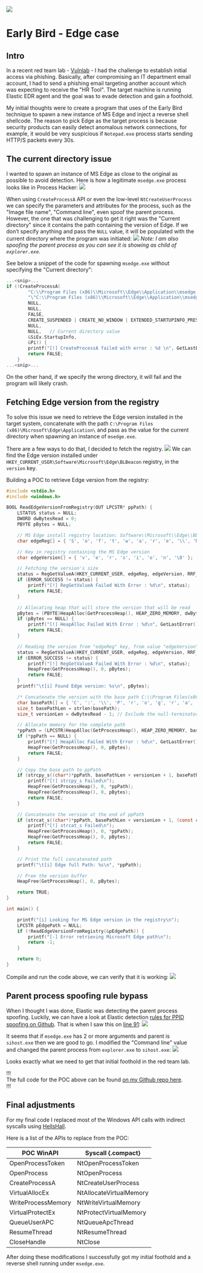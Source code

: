 ![](imgs/earlybird/EdgeCaseHeader.jpeg)

# Early Bird - Edge case

## Intro
In a recent red team lab - [Vulnlab](https://www.vulnlab.com/main/red-team-labs) - I had the challenge to establish initial access via phishing. Basically, after compromising an IT department email account, I had to send a phishing email targeting another account which was expecting to receive the "HR Tool". The target machine is running Elastic EDR agent and the goal was to evade detection and gain a foothold.

My initial thoughts were to create a program that uses of the Early Bird technique to spawn a new instance of MS Edge and inject a reverse shell shellcode. The reason to pick Edge as the target process is because security products can easily detect anomalous network connections, for example, it would be very suspicious if `Notepad.exe` process starts sending HTTP/S packets every 30s.

## The current directory issue
I wanted to spawn an instance of MS Edge as close to the original as possible to avoid detection. Here is how a legitimate `msedge.exe` process looks like in Process Hacker:
![](imgs/earlybird/img01.png)

When using `CreateProcessA` API or even the low-level `NtCreateUserProcess` we can specify the parameters and attributes for the process, such as the "Image file name", "Command line", even spoof the parent process. However, the one that was challenging to get it right was the "Current directory" since it contains the path containing the version of Edge. If we don’t specify anything and pass the `NULL` value, it will be populated with the current directory where the program was initiated:
![](imgs/earlybird/img02.png)
*Note: I am also spoofing the parent process as you can see it is showing as child of `explorer.exe`.*

See below a snippet of the code for spawning `msedge.exe` without specifying the "Current directory":
```C
...<snip>...
if (!CreateProcessA(
		"C:\\Program Files (x86)\\Microsoft\\Edge\\Application\\msedge.exe",
		"\"C:\\Program Files (x86)\\Microsoft\\Edge\\Application\\msedge.exe\"",
		NULL,
		NULL,
		FALSE,
		CREATE_SUSPENDED | CREATE_NO_WINDOW | EXTENDED_STARTUPINFO_PRESENT,
		NULL,
		NULL,   // Current directory value
		&SiEx.StartupInfo,
		&Pi)) {
		printf("[!] CreateProcessA failed with error : %d \n", GetLastError());
		return FALSE;
	}
...<snip>...
```

On the other hand, if we specify the wrong directory, it will fail and the program will likely crash.

## Fetching Edge version from the registry
To solve this issue we need to retrieve the Edge version installed in the target system, concatenate with the path `C:\Program Files (x86)\Microsoft\Edge\Application\` and pass as the value for the current directory when spawning an instance of `msedge.exe`.

There are a few ways to do that, I decided to fetch the registry.
![](imgs/earlybird/img03.png)
We can find the Edge version installed under `HKEY_CURRENT_USER\Software\Microsoft\Edge\BLBeacon` registry, in the `version` key.

Building a POC to retrieve Edge version from the registry:
```C
#include <stdio.h>
#include <windows.h>

BOOL ReadEdgeVersionFromRegistry(OUT LPCSTR* ppPath) {
	LSTATUS status = NULL;
	DWORD dwBytesRead = 0;
	PBYTE pBytes = NULL;

	// MS Edge install registry location: Software\\Microsoft\\Edge\\BLBeacon
	char edgeReg[] = { 'S', 'o', 'f', 't', 'w', 'a', 'r', 'e', '\\', 'M', 'i', 'c', 'r', 'o', 's', 'o', 'f', 't', '\\', 'E', 'd', 'g', 'e', '\\', 'B', 'L', 'B', 'e', 'a', 'c', 'o', 'n', '\0' };

	// Key in registry containing the MS Edge version
	char edgeVersion[] = { 'v', 'e', 'r', 's', 'i', 'o', 'n', '\0' };

	// Fetching the version's size
	status = RegGetValueA(HKEY_CURRENT_USER, edgeReg, edgeVersion, RRF_RT_ANY, NULL, NULL, &dwBytesRead);
	if (ERROR_SUCCESS != status) {
		printf("[!] RegGetValueA Failed With Error : %d\n", status);
		return FALSE;
	}

	// Allocating heap that will store the version that will be read
	pBytes = (PBYTE)HeapAlloc(GetProcessHeap(), HEAP_ZERO_MEMORY, dwBytesRead);
	if (pBytes == NULL) {
		printf("[!] HeapAlloc Failed With Error : %d\n", GetLastError());
		return FALSE;
	}

	// Reading the version from "edgeReg" key, from value "edgeVersion"
	status = RegGetValueA(HKEY_CURRENT_USER, edgeReg, edgeVersion, RRF_RT_ANY, NULL, pBytes, &dwBytesRead);
	if (ERROR_SUCCESS != status) {
		printf("[!] RegGetValueA Failed With Error : %d\n", status);
		HeapFree(GetProcessHeap(), 0, pBytes);
		return FALSE;
	}
	printf("\t[i] Found Edge version: %s\n", pBytes);

	/* Concatenate the version with the base path C:\\Program Files(x86)\\Microsoft\\Edge\\Application\\ */
	char basePath[] = { 'C', ':', '\\', 'P', 'r', 'o', 'g', 'r', 'a', 'm', ' ', 'F', 'i', 'l', 'e', 's', ' ', '(', 'x', '8', '6', ')', '\\', 'M', 'i', 'c', 'r', 'o', 's', 'o', 'f', 't', '\\', 'E', 'd', 'g', 'e', '\\', 'A', 'p', 'p', 'l', 'i', 'c', 'a', 't', 'i', 'o', 'n', '\\', '\0' };
	size_t basePathLen = strlen(basePath);
	size_t versionLen = dwBytesRead - 1; // Exclude the null-terminator from the version length

	// Allocate memory for the complete path
	*ppPath = (LPCSTR)HeapAlloc(GetProcessHeap(), HEAP_ZERO_MEMORY, basePathLen + versionLen + 1);
	if (*ppPath == NULL) {
		printf("[!] HeapAlloc Failed With Error : %d\n", GetLastError());
		HeapFree(GetProcessHeap(), 0, pBytes);
		return FALSE;
	}

	// Copy the base path to ppPath
	if (strcpy_s((char*)*ppPath, basePathLen + versionLen + 1, basePath) != 0) {
		printf("[!] strcpy_s Failed\n");
		HeapFree(GetProcessHeap(), 0, *ppPath);
		HeapFree(GetProcessHeap(), 0, pBytes);
		return FALSE;
	}

	// Concatenate the version at the end of ppPath
	if (strcat_s((char*)*ppPath, basePathLen + versionLen + 1, (const char*)pBytes) != 0) {
		printf("[!] strcat_s Failed\n");
		HeapFree(GetProcessHeap(), 0, *ppPath);
		HeapFree(GetProcessHeap(), 0, pBytes);
		return FALSE;
	}

	// Print the full concatenated path
	printf("\t[i] Edge full Path: %s\n", *ppPath);

	// Free the version buffer
	HeapFree(GetProcessHeap(), 0, pBytes);

	return TRUE;
}

int main() {

    printf("[i] Looking for MS Edge version in the registry\n");
    LPCSTR pEdgePath = NULL;
    if (!ReadEdgeVersionFromRegistry(&pEdgePath)) {
        printf("[-] Error retrieving Microsoft Edge path\n");
        return -1;
    }

    return 0;
}
```

Compile and run the code above, we can verify that it is working:
![](imgs/earlybird/img04.png)

## Parent process spoofing rule bypass
When I thought I was done, Elastic was detecting the parent process spoofing. Luckily, we can have  a look at Elastic detection [rules for PPID spoofing on Github](https://github.com/elastic/protections-artifacts/blob/main/behavior/rules/defense_evasion_parent_process_pid_spoofing.toml#L91). That is when I saw this on [line 91](https://github.com/elastic/protections-artifacts/blob/7cab0ce93881cef1b1073c3946aac790a284f554/behavior/rules/defense_evasion_parent_process_pid_spoofing.toml#L91):
![](imgs/earlybird/img05.png)

It seems that if `msedge.exe` has 2 or more arguments and parent is `sihost.exe` then we are good to go. I modified the "Command line" value and changed the parent process from `explorer.exe` to `sihost.exe`:
![](imgs/earlybird/img06.png)

Looks exactly what we need to get that initial foothold in the red team lab.

!!!  
The full code for the POC above can be found [on my Github repo here](https://github.com/caueb/EarlyBird-EdgeCase).   
!!!

## Final adjustments
For my final code I replaced most of the Windows API calls with indirect syscalls using [HellsHall](https://github.com/Maldev-Academy/HellHall). 

Here is a list of the APIs to replace from the POC:

POC WinAPI | Syscall {.compact}  
--- | ---
OpenProcessToken | NtOpenProcessToken
OpenProcess | NtOpenProcess
CreateProcessA | NtCreateUserProcess
VirtualAllocEx | NtAllocateVirtualMemory
WriteProcessMemory | NtWriteVirtualMemory
VirtualProtectEx | NtProtectVirtualMemory
QueueUserAPC | NtQueueApcThread
ResumeThread | NtResumeThread
CloseHandle | NtClose

After doing these modifications I successfully got my initial foothold and a reverse shell running under `msedge.exe`.